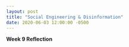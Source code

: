 ```yaml
---
layout: post
title: "Social Engineering & Disinformation"
date: 2020-06-03 12:00:00 -0500
---
```

**Week 9 Reflection**
